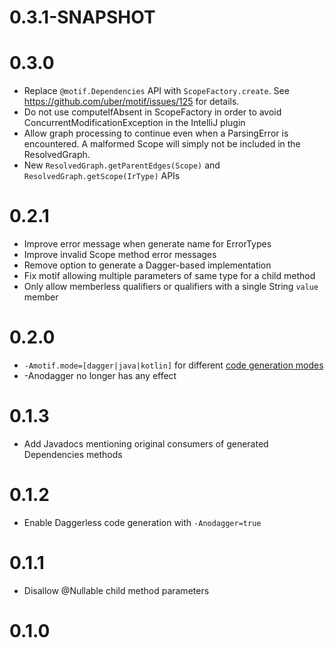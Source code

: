 # 0.3.1-SNAPSHOT

# 0.3.0

* Replace `@motif.Dependencies` API with `ScopeFactory.create`. See https://github.com/uber/motif/issues/125 for details.
* Do not use computeIfAbsent in ScopeFactory in order to avoid ConcurrentModificationException in the IntelliJ plugin
* Allow graph processing to continue even when a ParsingError is encountered. A malformed Scope will simply not be included in the ResolvedGraph.
* New `ResolvedGraph.getParentEdges(Scope)` and `ResolvedGraph.getScope(IrType)` APIs

# 0.2.1

* Improve error message when generate name for ErrorTypes
* Improve invalid Scope method error messages
* Remove option to generate a Dagger-based implementation
* Fix motif allowing multiple parameters of same type for a child method
* Only allow memberless qualifiers or qualifiers with a single String `value` member

# 0.2.0

* `-Amotif.mode=[dagger|java|kotlin]` for different [code generation modes](https://github.com/uber/motif/wiki#code-generation-mode)
* -Anodagger no longer has any effect

# 0.1.3

* Add Javadocs mentioning original consumers of generated Dependencies methods

# 0.1.2

* Enable Daggerless code generation with `-Anodagger=true`

# 0.1.1

* Disallow @Nullable child method parameters

# 0.1.0
